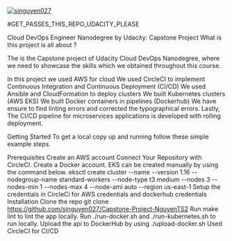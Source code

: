 [![singuyen027](https://circleci.com/gh/singuyen027/Capstone-Project-NguyenTS2.svg?style=svg)](https://circleci.com/gh/singuyen027/Capstone-Project-NguyenTS2)

#GET_PASSES_THIS_REPO_UDACITY_PLEASE


Cloud DevOps Engineer Nanodegree by Udacity: Capstone Project
What is this project is all about ?

The is the Capstone project of Udacity Cloud DevOps Nanodegree, where we need to showcase the skills which we obtained throughout this course.

In this project we used AWS for cloud
We used CircleCI to implement Continuous Integration and Continuous Deployment (CI/CD)
We used Ansible and CloudFormation to deploy clusters
We built Kubernetes clusters (AWS EKS)
We built Docker containers in pipelines (Dockerhub)
We have ensure to find linting errors and corrected the typographical errors.
Lastly, The CI/CD pipeline for microservices applications is developed with rolling deployment.

Getting Started
To get a local copy up and running follow these simple example steps.

Prerequisites
Create an AWS account
Connect Your Repository with CircleCI.
Create a Docker account.
EKS can be created manually by using the command below.
eksctl create cluster --name <cluster-name> --version 1.16 --nodegroup-name standard-workers --node-type t3.medium --nodes 3 --nodes-min 1 --nodes-max 4 --node-ami auto --region us-east-1
Setup the credentials in CircleCi for AWS credentials and dockerhub credentials
Installation
Clone the repo
git clone https://github.com/singuyen027/Capstone-Project-NguyenTS2
Run make lint to lint the app locally.
Run ./run-docker.sh and ./run-kubernetes.sh to run locally.
Upload the api to DockerHub by using ./upload-docker.sh
Used CircleCI for CI/CD
